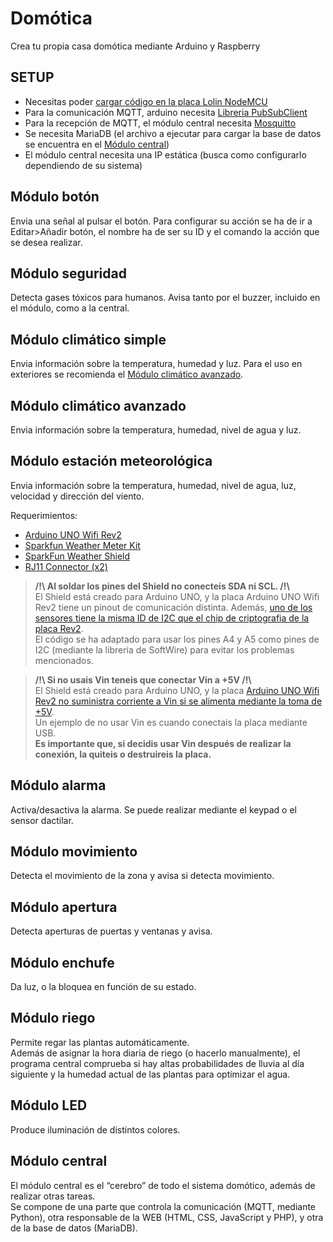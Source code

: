 # Domótica
Crea tu propia casa domótica mediante Arduino y Raspberry

## SETUP
- Necesitas poder [cargar código en la placa Lolin NodeMCU](https://www.instructables.com/Get-Started-With-ESP8266-NodeMCU-Lolin-V3/)
- Para la comunicación MQTT, arduino necesita [Libreria PubSubClient](https://pubsubclient.knolleary.net/)
- Para la recepción de MQTT, el módulo central necesita [Mosquitto](https://mosquitto.org/blog/2013/01/mosquitto-debian-repository/)
- Se necesita MariaDB (el archivo a ejecutar para cargar la base de datos se encuentra en el [Módulo central](https://github.com/rogermiranda1000/Domotica#m%C3%B3dulo-central))
- El módulo central necesita una IP estática (busca como configurarlo dependiendo de su sistema)

## Módulo botón
Envia una señal al pulsar el botón.
Para configurar su acción se ha de ir a Editar>Añadir botón, el nombre ha de ser su ID y el comando la acción que se desea realizar.

## Módulo seguridad
Detecta gases tóxicos para humanos. Avisa tanto por el buzzer, incluido en el módulo, como a la central.

## Módulo climático simple
Envia información sobre la temperatura, humedad y luz.
Para el uso en exteriores se recomienda el [Módulo climático avanzado](https://github.com/rogermiranda1000/Domotica#m%C3%B3dulo-clim%C3%A1tico-avanzado).

## Módulo climático avanzado
Envia información sobre la temperatura, humedad, nivel de agua y luz.

## Módulo estación meteorológica
Envia información sobre la temperatura, humedad, nivel de agua, luz, velocidad y dirección del viento.

Requerimientos:
- [Arduino UNO Wifi Rev2](https://store.arduino.cc/arduino-uno-wifi-rev2)
- [Sparkfun Weather Meter Kit](https://www.sparkfun.com/products/15901)
- [SparkFun Weather Shield](https://www.sparkfun.com/products/13956)
- [RJ11 Connector (x2)](https://www.sparkfun.com/products/132)

> **/!\\ Al soldar los pines del Shield no conecteis SDA ni SCL. /!\\**<br/>
> El Shield está creado para Arduino UNO, y la placa Arduino UNO Wifi Rev2 tiene un pinout de comunicación distinta. Además, [uno de los sensores tiene la misma ID de I2C que el chip de criptografia de la placa Rev2](https://forum.arduino.cc/t/arduino-uno-wifi-rev-2-and-liquidcrystal_i2c-solved/562494/18#msg4005531).<br/>
> El código se ha adaptado para usar los pines A4 y A5 como pines de I2C (mediante la libreria de SoftWire) para evitar los problemas mencionados.<br/>

> **/!\\ Si no usais Vin teneis que conectar Vin a +5V /!\\**<br/>
> El Shield está creado para Arduino UNO, y la placa [Arduino UNO Wifi Rev2 no suministra corriente a Vin si se alimenta mediante la toma de +5V](https://forum.arduino.cc/t/i2c-problem-while-using-sparkfun-weather-shield-on-arduino-uno-wifi-rev2/698082/33?u=rogermiranda1000).<br/>
> Un ejemplo de no usar Vin es cuando conectais la placa mediante USB.<br/>
> **Es importante que, si decidis usar Vin después de realizar la conexión, la quiteis o destruireis la placa.**

## Módulo alarma
Activa/desactiva la alarma. Se puede realizar mediante el keypad o el sensor dactilar.

## Módulo movimiento
Detecta el movimiento de la zona y avisa si detecta movimiento.

## Módulo apertura
Detecta aperturas de puertas y ventanas y avisa.

## Módulo enchufe
Da luz, o la bloquea en función de su estado.

## Módulo riego
Permite regar las plantas automáticamente.<br/>
Además de asignar la hora diaria de riego (o hacerlo manualmente), el programa central comprueba si hay altas probabilidades de lluvia al día siguiente y la humedad actual de las plantas para optimizar el agua.

## Módulo LED
Produce iluminación de distintos colores.

## Módulo central
El módulo central es el “cerebro” de todo el sistema domótico, además de realizar otras tareas.<br/>
Se compone de una parte que controla la comunicación (MQTT, mediante Python), otra responsable de la WEB (HTML, CSS, JavaScript y PHP), y otra de la base de datos (MariaDB).

